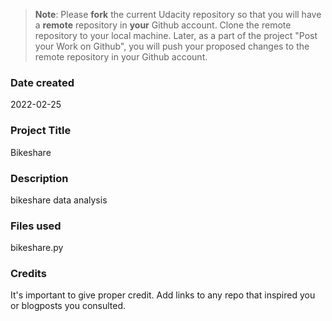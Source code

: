 >**Note**: Please **fork** the current Udacity repository so that you will have a **remote** repository in **your** Github account. Clone the remote repository to your local machine. Later, as a part of the project "Post your Work on Github", you will push your proposed changes to the remote repository in your Github account.

### Date created
2022-02-25

### Project Title
Bikeshare

### Description
bikeshare data analysis

### Files used
bikeshare.py

### Credits
It's important to give proper credit. Add links to any repo that inspired you or blogposts you consulted.

